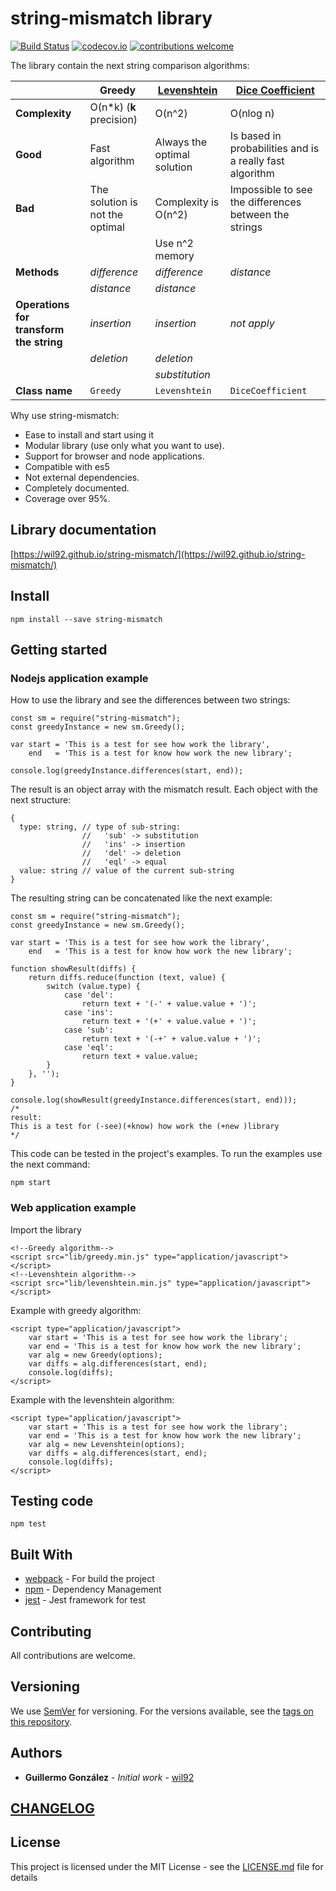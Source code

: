 # string-mismatch library

[![Build Status](https://travis-ci.org/wil92/string-mismatch.png?branch=master)](https://travis-ci.org/wil92/string-mismatch)
[![codecov.io](https://img.shields.io/codecov/c/github/wil92/string-mismatch/master.svg?style=flat-square)](http://codecov.io/github/wil92/string-mismatch?branch=master)
[![contributions welcome](https://img.shields.io/badge/contributions-welcome-brightgreen.svg?style=flat)](https://github.com/wil92/string-mismatch/issues)

The library contain the next string comparison algorithms:

|                                       |Greedy                         |[Levenshtein](https://en.wikipedia.org/wiki/Levenshtein_distance)|[Dice Coefficient](https://en.wikipedia.org/wiki/S%C3%B8rensen%E2%80%93Dice_coefficient)|
|---------------------------------------|-------------------------------|-----------------------------------------------------------------|----------------------------------------------------------------------------------------|
|**Complexity**                         |O(n*k) (**k** precision)       |O(n^2)                                                           |O(nlog n)                                                                               |
|**Good**                               |Fast algorithm                 |Always the optimal solution                                      |Is based in probabilities and is a really fast algorithm                                |
|**Bad**                                |The solution is not the optimal|Complexity is O(n^2)                                             |Impossible to see the differences between the strings                                   |
|                                       |                               |Use n^2 memory                                                   |                                                                                        |
|**Methods**                            |*difference*                   |*difference*                                                     |*distance*                                                                              |
|                                       |*distance*                     |*distance*                                                       |                                                                                        |
|**Operations for transform the string**|*insertion*                    |*insertion*                                                      |*not apply*                                                                             |
|                                       |*deletion*                     |*deletion*                                                       |                                                                                        |
|                                       |                               |*substitution*                                                   |                                                                                        |
|**Class name**                         |`Greedy`                       |`Levenshtein`                                                    |`DiceCoefficient`                                                                                      |

Why use string-mismatch:

- Ease to install and start using it
- Modular library (use only what you want to use).
- Support for browser and node applications.
- Compatible with es5
- Not external dependencies.
- Completely documented.
- Coverage over 95%.

## Library documentation

[https://wil92.github.io/string-mismatch/](https://wil92.github.io/string-mismatch/)

## Install

```
npm install --save string-mismatch
```

## Getting started

### Nodejs application example

How to use the library and see the differences between two strings:

```es5
const sm = require("string-mismatch");
const greedyInstance = new sm.Greedy();

var start = 'This is a test for see how work the library',
    end   = 'This is a test for know how work the new library';

console.log(greedyInstance.differences(start, end));
```

The result is an object array with the mismatch result. Each object with the next structure:

```es5
{
  type: string, // type of sub-string:
                //   'sub' -> substitution
                //   'ins' -> insertion
                //   'del' -> deletion
                //   'eql' -> equal
  value: string // value of the current sub-string
}
```

The resulting string can be concatenated like the next example:

```es5
const sm = require("string-mismatch");
const greedyInstance = new sm.Greedy();

var start = 'This is a test for see how work the library',
    end   = 'This is a test for know how work the new library';

function showResult(diffs) {
    return diffs.reduce(function (text, value) {
        switch (value.type) {
            case 'del':
                return text + '(-' + value.value + ')';
            case 'ins':
                return text + '(+' + value.value + ')';
            case 'sub':
                return text + '(-+' + value.value + ')';
            case 'eql':
                return text + value.value;
        }
    }, '');
}

console.log(showResult(greedyInstance.differences(start, end)));
/*
result:
This is a test for (-see)(+know) how work the (+new )library
*/
```

This code can be tested in the project's examples. To run the examples use the next command:

```
npm start
```


### Web application example

Import the library

```html5
<!--Greedy algorithm-->
<script src="lib/greedy.min.js" type="application/javascript"></script>
<!--Levenshtein algorithm-->
<script src="lib/levenshtein.min.js" type="application/javascript"></script>
```

Example with greedy algorithm:

```html5
<script type="application/javascript">
    var start = 'This is a test for see how work the library';
    var end = 'This is a test for know how work the new library';
    var alg = new Greedy(options);
    var diffs = alg.differences(start, end);
    console.log(diffs);
</script>
```

Example with the levenshtein algorithm:

```html5
<script type="application/javascript">
    var start = 'This is a test for see how work the library';
    var end = 'This is a test for know how work the new library';
    var alg = new Levenshtein(options);
    var diffs = alg.differences(start, end);
    console.log(diffs);
</script>
```

## Testing code

```
npm test
```

## Built With

* [webpack](https://webpack.js.org/) - For build the project
* [npm](https://www.npmjs.com/) - Dependency Management
* [jest](https://jestjs.io/) - Jest framework for test

## Contributing

All contributions are welcome.

## Versioning

We use [SemVer](http://semver.org/) for versioning. For the versions available, see the [tags on this repository](https://github.com/wil92/string-mismatch/tags).

## Authors

* **Guillermo González** - *Initial work* - [wil92](https://github.com/wil92)

## [CHANGELOG](https://github.com/wil92/string-mismatch/blob/master/CHANGELOG.md)

## License

This project is licensed under the MIT License - see the [LICENSE.md](https://gitlab.com/wil92/wankar-server/blob/development/LICENSE) file for details
